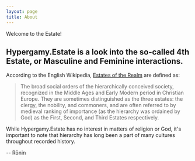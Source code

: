 ```yaml
---
layout: page
title: About
---
```



Welcome to the Estate!  

## Hypergamy.Estate is a look into the so-called 4th Estate, or Masculine and Feminine interactions. 

According to the English Wikipedia, [Estates of the Realm](http://en.wikipedia.org/wiki/Estates_of_the_realm) are defined as:  
> The broad social orders of the hierarchically conceived society, recognized in the Middle Ages and Early Modern period in Christian Europe. 
> They are sometimes distinguished as the three estates: the clergy, the nobility, and commoners, and are often referred to by medieval 
> ranking of importance (as the hierarchy was ordained by God) as the First, Second, and Third Estates respectively.  

While Hypergamy.Estate has no interest in matters of religion or God, it's important to note that hierarchy has long been a part of many cultures throughout recorded history.

-- Rōnin
